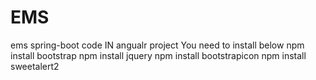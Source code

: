# EMS
ems spring-boot code
IN angualr project You need to install below 
npm install bootstrap
npm install jquery
npm install bootstrapicon
npm install sweetalert2
